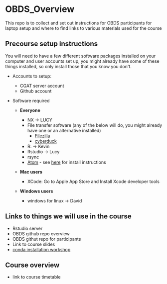 # OBDS_Overview
This repo is to collect and set out instructions for OBDS participants for laptop setup and where to find links to various materials used for the course


## Precourse setup instructions 

You will need to have a few different software packages installed on your computer and user accounts set up, you might already have some of these things installed, so only install those that you know you don't. 

- Accounts to setup: 
    - CGAT server account
    - Github account

- Software required
  - **Everyone** 
    - NX -> LUCY
    - File transfer software (any of the below will do, you might already have one or an alternative installed)
        - [Filezilla](https://filezilla-project.org/)
        - [cyberduck](https://cyberduck.io/)
    - R. -> Kevin 
    - Rstudio -> Lucy 
    - rsync
    - [Atom](https://atom.io/) - see [here](https://github.com/OBDS-Training/OBDS_Overview/blob/master/Atom_install_instructions.md) for install instructions

  - **Mac users**
    - XCode: Go to Apple App Store and Install Xcode developer tools 
  - **Windows users**
    - windows for linux -> David 
    
## Links to things we will use in the course 

- Rstudio server
- OBDS github repo overview
- OBDS githut repo for participants 
- Link to course slides 
- [conda installation workshop](https://github.com/OBDS-Training/Conda_Workshops/blob/master/1_Conda_intro.md)


## Course overview 
- link to course timetable
